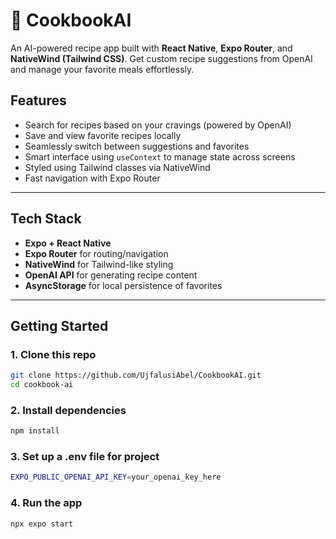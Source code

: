 # 🍳 CookbookAI

An AI-powered recipe app built with **React Native**, **Expo Router**, and **NativeWind (Tailwind CSS)**. Get custom recipe suggestions from OpenAI and manage your favorite meals effortlessly.

## Features

- Search for recipes based on your cravings (powered by OpenAI)
- Save and view favorite recipes locally
- Seamlessly switch between suggestions and favorites
- Smart interface using `useContext` to manage state across screens
- Styled using Tailwind classes via NativeWind
- Fast navigation with Expo Router

---

## Tech Stack

- **Expo + React Native**
- **Expo Router** for routing/navigation
- **NativeWind** for Tailwind-like styling
- **OpenAI API** for generating recipe content
- **AsyncStorage** for local persistence of favorites

---

## Getting Started

### 1. Clone this repo

```sh
git clone https://github.com/UjfalusiAbel/CookbookAI.git
cd cookbook-ai
```
### 2. Install dependencies

```sh
npm install
```

### 3. Set up a .env file for project

```sh
EXPO_PUBLIC_OPENAI_API_KEY=your_openai_key_here
```

### 4. Run the app

```sh
npx expo start
```

